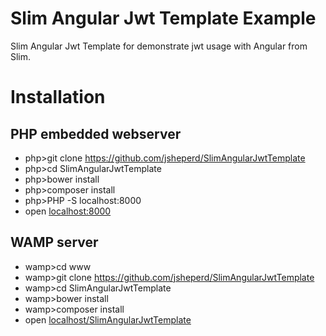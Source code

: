 # Slim Angular Jwt Template Example

Slim Angular Jwt Template for demonstrate jwt usage with Angular from Slim.

# Installation

## PHP embedded webserver

- php>git clone https://github.com/jsheperd/SlimAngularJwtTemplate
- php>cd SlimAngularJwtTemplate
- php>bower install
- php>composer install
- php>PHP -S localhost:8000
- open [localhost:8000](http://localhost:8000)

## WAMP server

- wamp>cd www
- wamp>git clone https://github.com/jsheperd/SlimAngularJwtTemplate
- wamp>cd SlimAngularJwtTemplate
- wamp>bower install
- wamp>composer install
- open [localhost/SlimAngularJwtTemplate](http://localhost/SlimAngularJwtTemplate)

